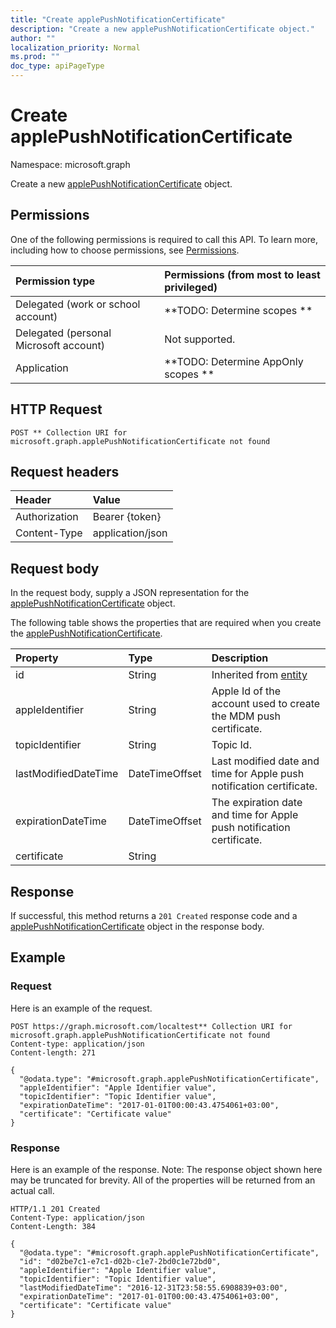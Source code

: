 ```yaml
---
title: "Create applePushNotificationCertificate"
description: "Create a new applePushNotificationCertificate object."
author: ""
localization_priority: Normal
ms.prod: ""
doc_type: apiPageType
---
```


# Create applePushNotificationCertificate

Namespace: microsoft.graph

Create a new [applePushNotificationCertificate](../resources/applepushnotificationcertificate.md) object.

## Permissions
One of the following permissions is required to call this API. To learn more, including how to choose permissions, see [Permissions](/concepts/permissions-reference.md).

|Permission type|Permissions (from most to least privileged)|
|:---|:---|
|Delegated (work or school account)|**TODO: Determine scopes **|
|Delegated (personal Microsoft account)|Not supported.|
|Application|**TODO: Determine AppOnly scopes **|

## HTTP Request
<!-- {
  "blockType": "ignored"
}
-->
``` http
POST ** Collection URI for microsoft.graph.applePushNotificationCertificate not found
```

## Request headers
|Header|Value|
|:---|:---|
|Authorization|Bearer {token}|
|Content-Type|application/json|

## Request body
In the request body, supply a JSON representation for the [applePushNotificationCertificate](../resources/applepushnotificationcertificate.md) object.

The following table shows the properties that are required when you create the [applePushNotificationCertificate](../resources/applepushnotificationcertificate.md).

|Property|Type|Description|
|:---|:---|:---|
|id|String| Inherited from [entity](../resources/entity.md)|
|appleIdentifier|String|Apple Id of the account used to create the MDM push certificate.|
|topicIdentifier|String|Topic Id.|
|lastModifiedDateTime|DateTimeOffset|Last modified date and time for Apple push notification certificate.|
|expirationDateTime|DateTimeOffset|The expiration date and time for Apple push notification certificate.|
|certificate|String||



## Response
If successful, this method returns a `201 Created` response code and a [applePushNotificationCertificate](../resources/applepushnotificationcertificate.md) object in the response body.

## Example

### Request
Here is an example of the request.
<!-- {
  "blockType": "request",
  "name": "create_applepushnotificationcertificate_from_"
}
-->
``` http
POST https://graph.microsoft.com/localtest** Collection URI for microsoft.graph.applePushNotificationCertificate not found
Content-type: application/json
Content-length: 271

{
  "@odata.type": "#microsoft.graph.applePushNotificationCertificate",
  "appleIdentifier": "Apple Identifier value",
  "topicIdentifier": "Topic Identifier value",
  "expirationDateTime": "2017-01-01T00:00:43.4754061+03:00",
  "certificate": "Certificate value"
}
```

### Response
Here is an example of the response. Note: The response object shown here may be truncated for brevity. All of the properties will be returned from an actual call.
<!-- {
  "blockType": "response",
  "truncated": true,
  "@odata.type": "microsoft.graph.applepushnotificationcertificate"
}
-->
``` http
HTTP/1.1 201 Created
Content-Type: application/json
Content-Length: 384

{
  "@odata.type": "#microsoft.graph.applePushNotificationCertificate",
  "id": "d02be7c1-e7c1-d02b-c1e7-2bd0c1e72bd0",
  "appleIdentifier": "Apple Identifier value",
  "topicIdentifier": "Topic Identifier value",
  "lastModifiedDateTime": "2016-12-31T23:58:55.6908839+03:00",
  "expirationDateTime": "2017-01-01T00:00:43.4754061+03:00",
  "certificate": "Certificate value"
}
```

